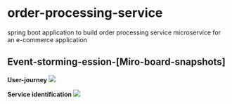 # order-processing-service
spring boot application to build order processing service microservice for an e-commerce application
## Event-storming-ession-[Miro-board-snapshots] ##
**User-journey**
<img src="https://github.com/sandeepam5588/images-for-readme-file/blob/main/event-storming-user-journey.jpg">

**Service identification**
<img src="https://github.com/sandeepam5588/images-for-readme-file/blob/main/event-storming-service-identification.jpg">
